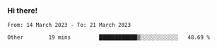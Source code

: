 ### Hi there!

<!--START_SECTION:waka-->

```text
From: 14 March 2023 - To: 21 March 2023

Other        19 mins         ████████████▒░░░░░░░░░░░░   48.69 %
```

<!--END_SECTION:waka-->

